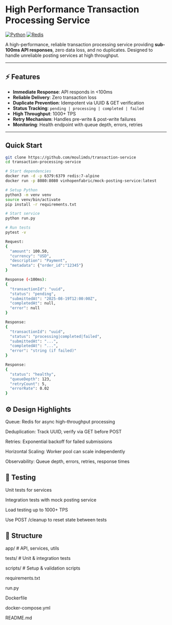 # High Performance Transaction Processing Service

[![Python](https://img.shields.io/badge/python-3.11-blue)]() [![Redis](https://img.shields.io/badge/redis-7-orange)]()

A high-performance, reliable transaction processing service providing **sub-100ms API responses**, zero data loss, and no duplicates. Designed to handle unreliable posting services at high throughput.

---

## ⚡ Features
- **Immediate Response**: API responds in <100ms  
- **Reliable Delivery**: Zero transaction loss  
- **Duplicate Prevention**: Idempotent via UUID & GET verification  
- **Status Tracking**: `pending | processing | completed | failed`  
- **High Throughput**: 1000+ TPS  
- **Retry Mechanism**: Handles pre-write & post-write failures  
- **Monitoring**: Health endpoint with queue depth, errors, retries  

---

##  Quick Start

```bash
git clone https://github.com/moulimds/transaction-service
cd transaction-processing-service

# Start dependencies
docker run -d -p 6379:6379 redis:7-alpine
docker run -p 8080:8080 vinhopenfabric/mock-posting-service:latest

# Setup Python
python3 -m venv venv
source venv/bin/activate
pip install -r requirements.txt

# Start service
python run.py

# Run tests
pytest -v

Request:
{
  "amount": 100.50,
  "currency": "USD",
  "description": "Payment",
  "metadata": {"order_id":"12345"}
}

Response (<100ms):
{
  "transactionId": "uuid",
  "status": "pending",
  "submittedAt": "2025-08-19T12:00:00Z",
  "completedAt": null,
  "error": null
}

Response:
{
  "transactionId": "uuid",
  "status": "processing|completed|failed",
  "submittedAt": "...",
  "completedAt": "...",
  "error": "string (if failed)"
}

Response:
{
  "status": "healthy",
  "queueDepth": 123,
  "retryCount": 5,
  "errorRate": 0.02
}
```
## ⚙️ Design Highlights

Queue: Redis for async high-throughput processing

Deduplication: Track UUID, verify via GET before POST

Retries: Exponential backoff for failed submissions

Horizontal Scaling: Worker pool can scale independently

Observability: Queue depth, errors, retries, response times

## 🧪 Testing

Unit tests for services

Integration tests with mock posting service

Load testing up to 1000+ TPS

Use POST /cleanup to reset state between tests

## 📂 Structure

app/         # API, services, utils

tests/       # Unit & integration tests

scripts/     # Setup & validation scripts

requirements.txt

run.py

Dockerfile

docker-compose.yml

README.md


